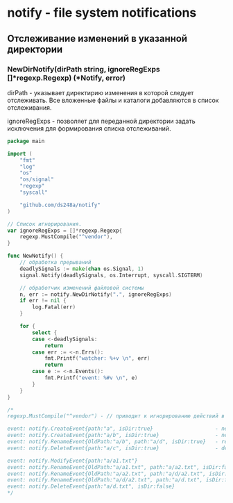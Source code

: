 # notify - file system notifications 

## Отслеживание изменений в указанной директории

### NewDirNotify(dirPath string, ignoreRegExps []*regexp.Regexp) (*Notify, error)

dirPath - указывает директирию изменения в которой следует отслеживать.
Все вложенные файлы и каталоги добавляются в список отслеживания.

ignoreRegExps - позволяет для переданной директории задать исключения для формирования списка отслеживаний.

```go
package main

import (
	"fmt"
	"log"
	"os"
	"os/signal"
	"regexp"
	"syscall"

	"github.com/ds248a/notify"
)

// Cписок игнорирования.
var ignoreRegExps = []*regexp.Regexp{
	regexp.MustCompile("^vendor"),
}

func NewNotify() {
	// обработка прерываний
	deadlySignals := make(chan os.Signal, 1)
	signal.Notify(deadlySignals, os.Interrupt, syscall.SIGTERM)

	// обработчик изменений файловой системы
	n, err := notify.NewDirNotify(".", ignoreRegExps)
	if err != nil {
		log.Fatal(err)
	}

	for {
		select {
		case <-deadlySignals:
			return
		case err := <-n.Errs():
			fmt.Printf("watcher: %+v \n", err)
			return
		case e := <-n.Events():
			fmt.Printf("event: %#v \n", e)
		}
	}
}

/*
regexp.MustCompile("^vendor") - // приводит к игнорированию действий в каталоге './vendor'

event: notify.CreateEvent{path:"a", isDir:true}                    - new folder './a'
event: notify.CreateEvent{path:"a/b", isDir:true}                  - new folder './a/b'
event: notify.RenameEvent{OldPath:"a/b", path:"a/d", isDir:true}   - rename folder 'b' to 'd'
event: notify.DeleteEvent{path:"a/c", isDir:true}                  - delete folder './a/c'

event: notify.ModifyEvent{path:"a/a1.txt"}                                     - new or edit file
event: notify.RenameEvent{OldPath:"a/a1.txt", path:"a/a2.txt", isDir:false}    - rename file
event: notify.RenameEvent{OldPath:"a/a2.txt", path:"a/d/a2.txt", isDir:false}  - move file
event: notify.RenameEvent{OldPath:"a/d/a2.txt", path:"a/d.txt", isDir:false}   - rename && move file
event: notify.DeleteEvent{path:"a/d.txt", isDir:false}                         - delete file
*/
```
